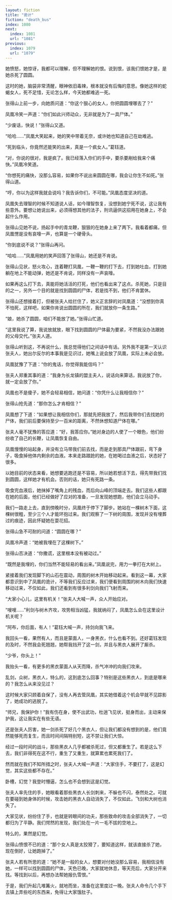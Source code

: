 ```yaml
---
layout: fiction
title: "诡计"
fiction: "death_bus"
index: 1080
next:
  index: 1081
  url: "1081"
previous:
  index: 1079
  url: "1079"
---
```

她愤怒，她惊讶，我都可以理解，但不理解她的恨。说到恨，该我们恨她才是，是她杀死了圆圆。

这时的她，脑袋非常清醒，眼神依旧毒辣，根本就没有后悔的意思。像她这样的蛇蝎女人，死不足惜，无论怎么样，今天她都难逃一死。

张得山上前一步，向她质问道：“你这个狠心的女人，你把圆圆埋哪去了？”

凤凰冷笑一声道：“你们如此兴师动众，无非就是为了一具尸体。”

“少废话，快说！”张得山又道。

“哈哈……”凤凰大笑起来，她的笑中带着无奈，或许她也知道自己在劫难逃。

“死到临头，你竟然还能笑的出来，真是一个疯女人。”葛钰道。

“对，你说的很对，我是疯了。我已经落入你们的手中，要杀要剐给我来个痛快。”凤凰冷笑道。

“你想死的痛快，没那么容易，如果你不说出来圆圆在哪，我会让你生不如死。”张得山道。

“哼，你以为这样我就会说吗？我告诉你们，不可能。”凤凰态度坚决的道。

凤凰失去理智的时候不知道说人话，如今理智恢复，没想到她宁死不说，这让我有些意外。要想让她说出来，必须得想其他的法子，刑讯逼供这招用在她身上，不会起什么作用。

张得山见她不说，扬起手中的青龙鞭，狠狠的在她身上来了两下。我看着都痛，但凤凰愣是没有哀嚎一声，也算是一个硬骨头。

“你到底说不说？”张得山再问。

“哈哈……”凤凰用她的笑声回答了张得山，她还是不肯说。

张得山见状，怒火攻心，连着鞭打凤凰，一鞭一鞭的打下去，打到她吐血，打到她躺在地上不能动弹，她还是不肯说，同样没有一声哀嚎。

如果再这么打下去，真能将她活活的打死，他们也看出来了这点。杀死她，只是目的之一，另外一个目的就是找到圆圆的尸体，若是找不到，他们不肯罢休。

张得山还想接着打，但被张夫人给拦住了，她义正言辞的对凤凰道：“没想到你真不怕死，这样吧，如果你肯说出圆圆的所在，我们就放你一条生路。”

“娘，她杀了圆圆，咱们不能放了她。”张得山忙道。

“这里我说了算，我说放就放，眼下找到圆圆的尸体最为要紧，不然我没办法跟她的父母交代。”张夫人道。

张得山听到这，不再说什么，我总觉得他们之间话中有话。另外我不是第一天认识张夫人，她出尔反尔的本事我是见识过，她嘴上说会放了凤凰，实际上未必会放。

凤凰犹豫了下道：“你的鬼话，你觉得我能信吗？”

张夫人郑重其事的道：“我身为长龙镇的盟主夫人，说话向来算话，我说放了你，就一定会放了你。”

凤凰也不是傻子，她不会轻易相信，她问道：“你凭什么让我相信你？”

张得山抢先道：“那你怎么才肯相信？”

凤凰想了下道：“如果想让我相信你们，那就先把我放了，然后我带你们去找她的尸体，我们前后要保持至少一百米的距离，不然休想知道尸体在哪。”

张夫人毫不犹豫的答应道：“好，我答应你。”她对身边的人使了一个眼色，他们纷纷收了自己的长鞭，让凤凰恢复自由。

凤凰慢慢的站起身，并没有立马带我们前去找，而是走到那具尸体跟前，弯下身子，吸食掉他体内剩余的血液。本来走路踉跄的她，在她喝过血液之后，状态好了很多。

以她目前的状态来看，她想要逃跑还是不容易，所以她若想活下去，得先带我们找到圆圆，这样她才有机会。否则的话，她只有死路一条。

吸食完血液后，她抹掉了嘴角上的残血，而后向山峰的顶端走去。我们这些人都跟在她的后面，他们已经做好了应对的准备，一旦发现她想跑，他们会立马动手。

我们一路走上去，直到傍晚时分，凤凰终于停下了脚步。她站在一棵树木下面，这棵树很粗，至少三个人才能环抱过来。我们观察了一下树的周围，发现并没有埋葬过的痕迹，因此怀疑她在耍花招。

张得山急不可耐的问道：“圆圆在哪？”

凤凰冷声道：“她被我埋在了这棵树下。”

张得山否决道：“你撒谎，这里根本没有被动过。”

“既然是我埋的，你们当然不能轻易的看出来。”凤凰说完，用力一拳打在大树上。

紧接着我们发现脚下的山石在震动，周围的树木开始移动起来。看到这一幕，大家都意识到中了凤凰的诡计，不等我们反应过来，我们便看到周围的树木向我们快速移动过来，不仅如此，我们还看到有很多利剑向我们飞射而来。

“大家小心儿，这里有机关！”张夫人大喊一声，众人开始应对。

“嗖嗖……”利剑与树木齐攻，攻势相当凶猛，我就纳闷了，凤凰怎么会在这里设计机关呢？

“阿布，你后面，有人！”葛钰大喊一声，持剑向我飞来。

我回头一看，果然有人，而且是蒙面人，一身黑衣，什么也看不到。还好葛钰发现的及时，不然我会死翘翘，她帮我挡开了这一剑，并且与黑衣人展开了厮杀。

“少爷，你头上！”

我抬头一看，有更多的黑衣蒙面人从天而降，杀气冲冲的向我们攻来。

乱剑，众树，黑衣人，特么的，这到底怎么回事？特别是这些黑衣人，到底是哪来的？我怎么从来没见过？

这时候大家只顾着自保了，没有人再去管凤凰，其实她借着这个机会早就不见踪影了，她成功的逃脱了。

“师兄，我保护你！”我有伤在身，使不出武功，杜逍飞见状，挺身而出，主动来保护我，这让我实在有些无语。

还是张夫人厉害，她一剑杀死了好几个黑衣人，但让我们都没有想到的是，他们竟然能够死而复生，而且时间间隔特别短，这不禁让我们大惊。

经过一段时间的战斗，那些黑衣人几乎都被杀死过，但又都重生了。若是这么下去，我们非得死在这不行，重生了又重生，就算累也累死我们了。

然而就在我们不知所措之时，张夫人大喊一声道：“大家住手，不要打了，这是幻觉，其实这些都不存在。”

卧槽，幻觉？我登时懵逼，怎么也不会想到这是幻觉。

张夫人率先住的手，她眼看着那些黑衣人长剑刺来，不躲也不闪，泰然处之。可就在要碰到她身体的时候，攻击她的黑衣人自动消失了，不仅如此，飞剑和大树也消失了。

大家见状，纷纷住了手，也就是转眼间的功夫，那些致命的攻击全部消失了，一切都归为了平静。我们愕然的发现，我们处在一片一毛不拔的空地上。

特么的，果然是幻觉。

张得山愤恨不已的道：“那个女人真是太狡猾了，要知道这样，就该直接杀了她，现在倒好，让她跑掉了。”

张夫人若有所思的道：“她不是一般的女人，想要对付她没那么容易，我相信没有她，一样可以找到圆圆的尸体，天色已晚，大家就地休息，等天亮后，大家分开来找。等找到以后，再想办法帮她报仇雪恨。”

于是，我们升起几堆篝火，就地而坐，准备在这里度过一晚。张夫人命令几个手下去镇上弄些吃的东西来，免得让大家饿肚子。